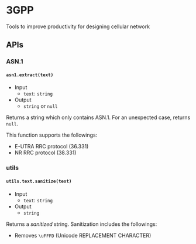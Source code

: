 # 3GPP

Tools to improve productivity for designing cellular network

## APIs

### ASN.1

#### `asn1.extract(text)`

- Input
  - `text`: `string`
- Output
  - `string` or `null`

Returns a string which only contains ASN.1. For an unexpected case, returns `null`.

This function supports the followings:

- E-UTRA RRC protocol (36.331)
- NR RRC protocol (38.331)

### utils

#### `utils.text.sanitize(text)`

- Input
  - `text`: `string`
- Output
  - `string`

Returns a *sanitized* string. Sanitization includes the followings:

- Removes `\uFFFD` (Unicode REPLACEMENT CHARACTER)
